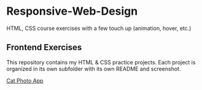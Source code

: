 # Responsive-Web-Design
HTML, CSS course exercises with a few touch up (animation, hover, etc.)

## Frontend Exercises

This repository contains my HTML & CSS practice projects. 
Each project is organized in its own subfolder with its own README and screenshot.

[Cat Photo App](https://yourusername.github.io/frontend-exercises/01-cat-photo-app/)
